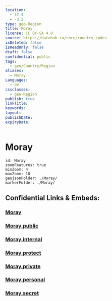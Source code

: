 ```yaml
---
location:
  - 57.4
  - -3.2
type: geo-Region
title: Moray
license: CC BY-SA 4.0
source: https://datahub.io/core/country-codes
isDeleted: false
isReadOnly: false
draft: false
confidential: public
tags:
  - geo/Country/Region
aliases:
  - Moray
Languages:
  - de
cssclasses:
  - geo-Region
publish: true
linkTitle:
keywords:
layout:
publishDate:
expiryDate:
---
```


# Moray

```leaflet
id: Moray
zoomFeatures: true 
minZoom: 4 
maxZoom: 18
geojsonFolder: ./Moray/
markerFolder: ./Moray/
```


## Confidential Links & Embeds: 

### [Moray](/_Standards/Earth/Continent/Europe/Europe~North/UK/Scotland/counties~Scotland/Moray.md) 

### [Moray.public](/_public/Earth/Continent/Europe/Europe~North/UK/Scotland/counties~Scotland/Moray.public.md) 

### [Moray.internal](/_internal/Earth/Continent/Europe/Europe~North/UK/Scotland/counties~Scotland/Moray.internal.md) 

### [Moray.protect](/_protect/Earth/Continent/Europe/Europe~North/UK/Scotland/counties~Scotland/Moray.protect.md) 

### [Moray.private](/_private/Earth/Continent/Europe/Europe~North/UK/Scotland/counties~Scotland/Moray.private.md) 

### [Moray.personal](/_personal/Earth/Continent/Europe/Europe~North/UK/Scotland/counties~Scotland/Moray.personal.md) 

### [Moray.secret](/_secret/Earth/Continent/Europe/Europe~North/UK/Scotland/counties~Scotland/Moray.secret.md)

